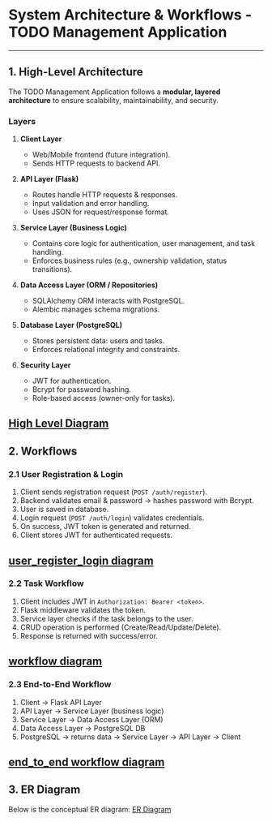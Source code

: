 # System Architecture & Workflows - TODO Management Application

---

## 1. High-Level Architecture

The TODO Management Application follows a **modular, layered architecture** to ensure scalability, maintainability, and security.

### Layers
1. **Client Layer**
   - Web/Mobile frontend (future integration).
   - Sends HTTP requests to backend API.

2. **API Layer (Flask)**
   - Routes handle HTTP requests & responses.
   - Input validation and error handling.
   - Uses JSON for request/response format.

3. **Service Layer (Business Logic)**
   - Contains core logic for authentication, user management, and task handling.
   - Enforces business rules (e.g., ownership validation, status transitions).

4. **Data Access Layer (ORM / Repositories)**
   - SQLAlchemy ORM interacts with PostgreSQL.
   - Alembic manages schema migrations.

5. **Database Layer (PostgreSQL)**
   - Stores persistent data: users and tasks.
   - Enforces relational integrity and constraints.

6. **Security Layer**
   - JWT for authentication.
   - Bcrypt for password hashing.
   - Role-based access (owner-only for tasks).

[High Level Diagram](../assests/image-1.png)
---

## 2. Workflows

### 2.1 User Registration & Login

1. Client sends registration request (`POST /auth/register`).
2. Backend validates email & password → hashes password with Bcrypt.
3. User is saved in database.
4. Login request (`POST /auth/login`) validates credentials.
5. On success, JWT token is generated and returned.
6. Client stores JWT for authenticated requests.

[user_register_login diagram ](../assests/image-4.png)
---

### 2.2 Task Workflow

1. Client includes JWT in `Authorization: Bearer <token>`.
2. Flask middleware validates the token.
3. Service layer checks if the task belongs to the user.
4. CRUD operation is performed (Create/Read/Update/Delete).
5. Response is returned with success/error.

[workflow diagram](../assests/image-2.png)
---

### 2.3 End-to-End Workflow

1. Client → Flask API Layer
2. API Layer → Service Layer (business logic)
3. Service Layer → Data Access Layer (ORM)
4. Data Access Layer → PostgreSQL DB
5. PostgreSQL → returns data → Service Layer → API Layer → Client

[end_to_end workflow diagram](../assests/image-3.png)
---

## 3. ER Diagram

Below is the conceptual ER diagram:
[ER Diagram](../assests/image.png)
